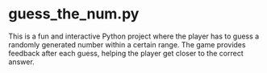 # guess_the_num.py
This is a fun and interactive Python project where the player has to guess a randomly generated number within a certain range. The game provides feedback after each guess, helping the player get closer to the correct answer.
